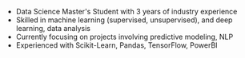 * Data Science Master's Student with 3 years of industry experience
* Skilled in machine learning (supervised, unsupervised), and deep learning, data analysis
* Currently focusing on projects involving predictive modeling, NLP
* Experienced with Scikit-Learn, Pandas, TensorFlow, PowerBI
<!---
SumanthS99/SumanthS99 is a ✨ special ✨ repository because its `README.md` (this file) appears on your GitHub profile.
You can click the Preview link to take a look at your changes.
--->
